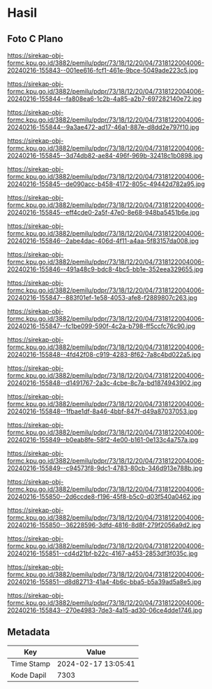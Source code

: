 # Hasil

## Foto C Plano

https://sirekap-obj-formc.kpu.go.id/3882/pemilu/pdpr/73/18/12/20/04/7318122004006-20240216-155843--001ee616-fcf1-461e-9bce-5049ade223c5.jpg

https://sirekap-obj-formc.kpu.go.id/3882/pemilu/pdpr/73/18/12/20/04/7318122004006-20240216-155844--fa808ea6-1c2b-4a85-a2b7-697282140e72.jpg

https://sirekap-obj-formc.kpu.go.id/3882/pemilu/pdpr/73/18/12/20/04/7318122004006-20240216-155844--9a3ae472-ad17-46a1-887e-d8dd2e797f10.jpg

https://sirekap-obj-formc.kpu.go.id/3882/pemilu/pdpr/73/18/12/20/04/7318122004006-20240216-155845--3d74db82-ae84-496f-969b-32418c1b0898.jpg

https://sirekap-obj-formc.kpu.go.id/3882/pemilu/pdpr/73/18/12/20/04/7318122004006-20240216-155845--de090acc-b458-4172-805c-49442d782a95.jpg

https://sirekap-obj-formc.kpu.go.id/3882/pemilu/pdpr/73/18/12/20/04/7318122004006-20240216-155845--eff4cde0-2a5f-47e0-8e68-948ba5451b6e.jpg

https://sirekap-obj-formc.kpu.go.id/3882/pemilu/pdpr/73/18/12/20/04/7318122004006-20240216-155846--2abe4dac-406d-4f11-a4aa-5f83157da008.jpg

https://sirekap-obj-formc.kpu.go.id/3882/pemilu/pdpr/73/18/12/20/04/7318122004006-20240216-155846--491a48c9-bdc8-4bc5-bb1e-352eea329655.jpg

https://sirekap-obj-formc.kpu.go.id/3882/pemilu/pdpr/73/18/12/20/04/7318122004006-20240216-155847--883f01ef-1e58-4053-afe8-f2889807c263.jpg

https://sirekap-obj-formc.kpu.go.id/3882/pemilu/pdpr/73/18/12/20/04/7318122004006-20240216-155847--fc1be099-590f-4c2a-b798-ff5ccfc76c90.jpg

https://sirekap-obj-formc.kpu.go.id/3882/pemilu/pdpr/73/18/12/20/04/7318122004006-20240216-155848--4fd42f08-c919-4283-8f62-7a8c4bd022a5.jpg

https://sirekap-obj-formc.kpu.go.id/3882/pemilu/pdpr/73/18/12/20/04/7318122004006-20240216-155848--d1491767-2a3c-4cbe-8c7a-bd1874943902.jpg

https://sirekap-obj-formc.kpu.go.id/3882/pemilu/pdpr/73/18/12/20/04/7318122004006-20240216-155848--1fbae1df-8a46-4bbf-847f-d49a87037053.jpg

https://sirekap-obj-formc.kpu.go.id/3882/pemilu/pdpr/73/18/12/20/04/7318122004006-20240216-155849--b0eab8fe-58f2-4e00-b161-0e133c4a757a.jpg

https://sirekap-obj-formc.kpu.go.id/3882/pemilu/pdpr/73/18/12/20/04/7318122004006-20240216-155849--c94573f8-9dc1-4783-80cb-346d913e788b.jpg

https://sirekap-obj-formc.kpu.go.id/3882/pemilu/pdpr/73/18/12/20/04/7318122004006-20240216-155850--2d6ccde8-f196-45f8-b5c0-d03f540a0462.jpg

https://sirekap-obj-formc.kpu.go.id/3882/pemilu/pdpr/73/18/12/20/04/7318122004006-20240216-155850--36228596-3dfd-4816-8d8f-279f2056a9d2.jpg

https://sirekap-obj-formc.kpu.go.id/3882/pemilu/pdpr/73/18/12/20/04/7318122004006-20240216-155851--cd4d21bf-b22c-4167-a453-2853df3f035c.jpg

https://sirekap-obj-formc.kpu.go.id/3882/pemilu/pdpr/73/18/12/20/04/7318122004006-20240216-155851--d8d82713-41a4-4b6c-bba5-b5a39ad5a8e5.jpg

https://sirekap-obj-formc.kpu.go.id/3882/pemilu/pdpr/73/18/12/20/04/7318122004006-20240216-155843--270e4983-7de3-4a15-ad30-06ce4dde1746.jpg


## Metadata

| Key        | Value               |
| ---------- | ------------------- |
| Time Stamp | 2024-02-17 13:05:41 |
| Kode Dapil | 7303                |



